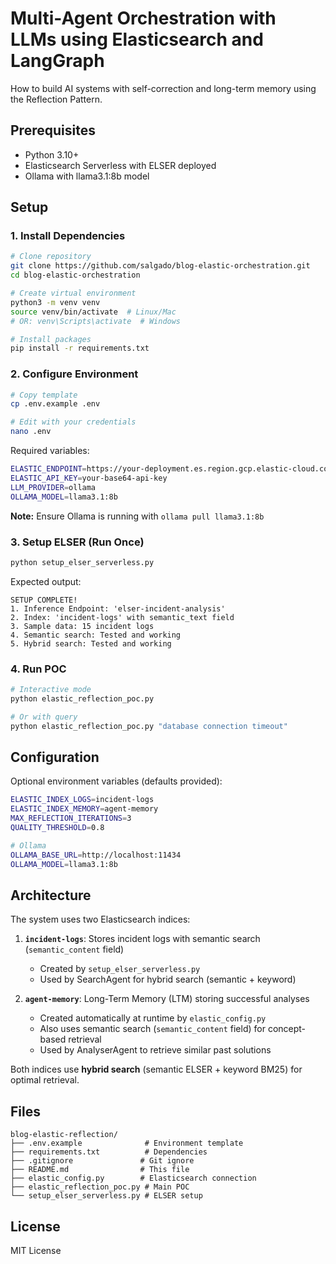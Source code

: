 # Multi-Agent Orchestration with LLMs using Elasticsearch and LangGraph 

How to build AI systems with self-correction and long-term memory using the Reflection Pattern. 

## Prerequisites

- Python 3.10+
- Elasticsearch Serverless with ELSER deployed
- Ollama with llama3.1:8b model

## Setup

### 1. Install Dependencies

```bash
# Clone repository
git clone https://github.com/salgado/blog-elastic-orchestration.git
cd blog-elastic-orchestration

# Create virtual environment
python3 -m venv venv
source venv/bin/activate  # Linux/Mac
# OR: venv\Scripts\activate  # Windows

# Install packages
pip install -r requirements.txt
```

### 2. Configure Environment

```bash
# Copy template
cp .env.example .env

# Edit with your credentials
nano .env
```

Required variables:
```bash
ELASTIC_ENDPOINT=https://your-deployment.es.region.gcp.elastic-cloud.com:443
ELASTIC_API_KEY=your-base64-api-key
LLM_PROVIDER=ollama
OLLAMA_MODEL=llama3.1:8b
```

**Note:** Ensure Ollama is running with `ollama pull llama3.1:8b`

### 3. Setup ELSER (Run Once)

```bash
python setup_elser_serverless.py
```

Expected output:
```
SETUP COMPLETE!
1. Inference Endpoint: 'elser-incident-analysis'
2. Index: 'incident-logs' with semantic_text field
3. Sample data: 15 incident logs
4. Semantic search: Tested and working
5. Hybrid search: Tested and working
```

### 4. Run POC

```bash
# Interactive mode
python elastic_reflection_poc.py

# Or with query
python elastic_reflection_poc.py "database connection timeout"
```

## Configuration

Optional environment variables (defaults provided):

```bash
ELASTIC_INDEX_LOGS=incident-logs
ELASTIC_INDEX_MEMORY=agent-memory
MAX_REFLECTION_ITERATIONS=3
QUALITY_THRESHOLD=0.8

# Ollama
OLLAMA_BASE_URL=http://localhost:11434
OLLAMA_MODEL=llama3.1:8b
```

## Architecture

The system uses two Elasticsearch indices:

1. **`incident-logs`**: Stores incident logs with semantic search (`semantic_content` field)
   - Created by `setup_elser_serverless.py`
   - Used by SearchAgent for hybrid search (semantic + keyword)

2. **`agent-memory`**: Long-Term Memory (LTM) storing successful analyses
   - Created automatically at runtime by `elastic_config.py`
   - Also uses semantic search (`semantic_content` field) for concept-based retrieval
   - Used by AnalyserAgent to retrieve similar past solutions

Both indices use **hybrid search** (semantic ELSER + keyword BM25) for optimal retrieval.

## Files

```
blog-elastic-reflection/
├── .env.example              # Environment template
├── requirements.txt          # Dependencies
├── .gitignore               # Git ignore
├── README.md                # This file
├── elastic_config.py        # Elasticsearch connection
├── elastic_reflection_poc.py # Main POC
└── setup_elser_serverless.py # ELSER setup
```

## License

MIT License

